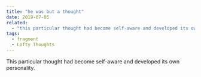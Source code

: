 ```yaml
---
title: "he was but a thought"
date: 2019-07-05
related:
  - "this particular thought had become self-aware and developed its own personality"
tags:
  - fragment
  - Lofty Thoughts
---
```

This particular thought had become self-aware and developed its own personality.